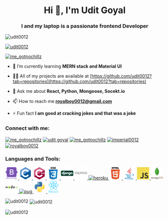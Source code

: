 <h1 align="center">Hi 👋, I'm Udit Goyal</h1>
<h3 align="center">I and my laptop is a passionate frontend Developer</h3>

<p align="left"> <img src="https://komarev.com/ghpvc/?username=udit0012&label=Profile%20views&color=0e75b6&style=flat" alt="udit0012" /> </p>

<p align="left"> <a href="https://github.com/ryo-ma/github-profile-trophy"><img src="https://github-profile-trophy.vercel.app/?username=udit0012" alt="udit0012" /></a> </p>

<p align="left"> <a href="https://twitter.com/me_gotnochillz" target="blank"><img src="https://img.shields.io/twitter/follow/me_gotnochillz?logo=twitter&style=for-the-badge" alt="me_gotnochillz" /></a> </p>

- 🌱 I’m currently learning **MERN stack and Material UI**

- 👨‍💻 All of my projects are available at [https://github.com/udit0012?tab=repositories](https://github.com/udit0012?tab=repositories)

- 💬 Ask me about **React, Python, Mongoose, Socekt.io**

- 📫 How to reach me **royalboy0012@gmail.com**

- ⚡ Fun fact **I am good at cracking jokes and that was a joke**

<h3 align="left">Connect with me:</h3>
<p align="left">
<a href="https://twitter.com/me_gotnochillz" target="blank"><img align="center" src="https://raw.githubusercontent.com/rahuldkjain/github-profile-readme-generator/master/src/images/icons/Social/twitter.svg" alt="me_gotnochillz" height="30" width="40" /></a>
<a href="https://linkedin.com/in/udit goyal" target="blank"><img align="center" src="https://raw.githubusercontent.com/rahuldkjain/github-profile-readme-generator/master/src/images/icons/Social/linked-in-alt.svg" alt="udit goyal" height="30" width="40" /></a>
<a href="https://instagram.com/me_gotnochillz" target="blank"><img align="center" src="https://raw.githubusercontent.com/rahuldkjain/github-profile-readme-generator/master/src/images/icons/Social/instagram.svg" alt="me_gotnochillz" height="30" width="40" /></a>
<a href="https://www.codechef.com/users/imperial0012" target="blank"><img align="center" src="https://cdn.jsdelivr.net/npm/simple-icons@3.1.0/icons/codechef.svg" alt="imperial0012" height="30" width="40" /></a>
<a href="https://www.hackerrank.com/royalboy0012" target="blank"><img align="center" src="https://raw.githubusercontent.com/rahuldkjain/github-profile-readme-generator/master/src/images/icons/Social/hackerrank.svg" alt="royalboy0012" height="30" width="40" /></a>
</p>

<h3 align="left">Languages and Tools:</h3>
<p align="left"> <a href="https://getbootstrap.com" target="_blank" rel="noreferrer"> <img src="https://raw.githubusercontent.com/devicons/devicon/master/icons/bootstrap/bootstrap-plain-wordmark.svg" alt="bootstrap" width="40" height="40"/> </a> <a href="https://www.cprogramming.com/" target="_blank" rel="noreferrer"> <img src="https://raw.githubusercontent.com/devicons/devicon/master/icons/c/c-original.svg" alt="c" width="40" height="40"/> </a> <a href="https://www.w3schools.com/cpp/" target="_blank" rel="noreferrer"> <img src="https://raw.githubusercontent.com/devicons/devicon/master/icons/cplusplus/cplusplus-original.svg" alt="cplusplus" width="40" height="40"/> </a> <a href="https://www.w3schools.com/css/" target="_blank" rel="noreferrer"> <img src="https://raw.githubusercontent.com/devicons/devicon/master/icons/css3/css3-original-wordmark.svg" alt="css3" width="40" height="40"/> </a> <a href="https://www.djangoproject.com/" target="_blank" rel="noreferrer"> <img src="https://raw.githubusercontent.com/devicons/devicon/master/icons/django/django-original.svg" alt="django" width="40" height="40"/> </a> <a href="https://expressjs.com" target="_blank" rel="noreferrer"> <img src="https://raw.githubusercontent.com/devicons/devicon/master/icons/express/express-original-wordmark.svg" alt="express" width="40" height="40"/> </a> <a href="https://heroku.com" target="_blank" rel="noreferrer"> <img src="https://www.vectorlogo.zone/logos/heroku/heroku-icon.svg" alt="heroku" width="40" height="40"/> </a> <a href="https://www.w3.org/html/" target="_blank" rel="noreferrer"> <img src="https://raw.githubusercontent.com/devicons/devicon/master/icons/html5/html5-original-wordmark.svg" alt="html5" width="40" height="40"/> </a> <a href="https://www.java.com" target="_blank" rel="noreferrer"> <img src="https://raw.githubusercontent.com/devicons/devicon/master/icons/java/java-original.svg" alt="java" width="40" height="40"/> </a> <a href="https://developer.mozilla.org/en-US/docs/Web/JavaScript" target="_blank" rel="noreferrer"> <img src="https://raw.githubusercontent.com/devicons/devicon/master/icons/javascript/javascript-original.svg" alt="javascript" width="40" height="40"/> </a> <a href="https://www.mongodb.com/" target="_blank" rel="noreferrer"> <img src="https://raw.githubusercontent.com/devicons/devicon/master/icons/mongodb/mongodb-original-wordmark.svg" alt="mongodb" width="40" height="40"/> </a> <a href="https://nodejs.org" target="_blank" rel="noreferrer"> <img src="https://raw.githubusercontent.com/devicons/devicon/master/icons/nodejs/nodejs-original-wordmark.svg" alt="nodejs" width="40" height="40"/> </a> <a href="https://pugjs.org" target="_blank" rel="noreferrer"> <img src="https://cdn.worldvectorlogo.com/logos/pug.svg" alt="pug" width="40" height="40"/> </a> <a href="https://www.python.org" target="_blank" rel="noreferrer"> <img src="https://raw.githubusercontent.com/devicons/devicon/master/icons/python/python-original.svg" alt="python" width="40" height="40"/> </a> <a href="https://reactjs.org/" target="_blank" rel="noreferrer"> <img src="https://raw.githubusercontent.com/devicons/devicon/master/icons/react/react-original-wordmark.svg" alt="react" width="40" height="40"/> </a> </p>

<p><img align="left" src="https://github-readme-stats.vercel.app/api/top-langs?username=udit0012&show_icons=true&locale=en&layout=compact" alt="udit0012" /></p>

<p>&nbsp;<img align="center" src="https://github-readme-stats.vercel.app/api?username=udit0012&show_icons=true&locale=en" alt="udit0012" /></p>

<p><img align="center" src="https://github-readme-streak-stats.herokuapp.com/?user=udit0012&" alt="udit0012" /></p>
